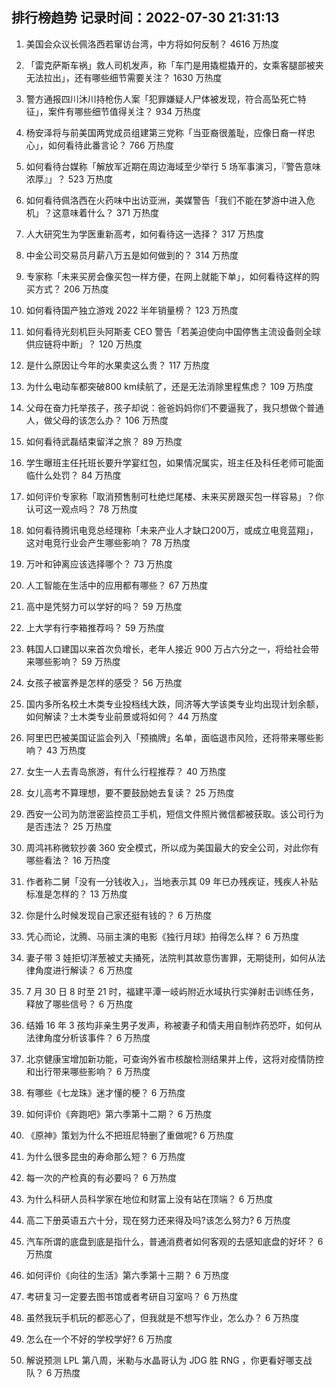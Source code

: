 
## 排行榜趋势 记录时间：2022-07-30 21:31:13
  
  1. 美国会众议长佩洛西若窜访台湾，中方将如何反制？ 4616 万热度
    
  2. 「雷克萨斯车祸」救人司机发声，称「车门是用撬棍撬开的，女乘客腿部被夹无法拉出」，还有哪些细节需要关注？ 1630 万热度
    
  3. 警方通报四川沐川持枪伤人案「犯罪嫌疑人尸体被发现，符合高坠死亡特征」，案件有哪些细节值得关注？ 934 万热度
    
  4. 杨安泽将与前美国两党成员组建第三党称「当亚裔很羞耻，应像日裔一样忠心」，如何看待此番言论？ 766 万热度
    
  5. 如何看待台媒称「解放军近期在周边海域至少举行 5 场军事演习，『警告意味浓厚』」？ 523 万热度
    
  6. 如何看待佩洛西在火药味中出访亚洲，美媒警告「我们不能在梦游中进入危机」？这意味着什么？ 371 万热度
    
  7. 人大研究生为学医重新高考，如何看待这一选择？ 317 万热度
    
  8. 中金公司交易员月薪八万五是如何做到的？ 314 万热度
    
  9. 专家称「未来买房会像买包一样方便，在网上就能下单」，如何看待这样的购买方式？ 206 万热度
    
  10. 如何看待国产独立游戏 2022 半年销量榜？ 123 万热度
    
  11. 如何看待光刻机巨头阿斯麦 CEO 警告「若美迫使向中国停售主流设备则全球供应链将中断」？ 120 万热度
    
  12. 是什么原因让今年的水果卖这么贵？ 117 万热度
    
  13. 为什么电动车都突破800 km续航了，还是无法消除里程焦虑？ 109 万热度
    
  14. 父母在奋力托举孩子，孩子却说：爸爸妈妈你们不要逼我了，我只想做个普通人，做父母的该怎么办？ 106 万热度
    
  15. 如何看待武磊结束留洋之旅？ 89 万热度
    
  16. 学生曝班主任托班长要升学宴红包，如果情况属实，班主任及科任老师可能面临什么处罚？ 84 万热度
    
  17. 如何评价专家称「取消预售制可杜绝烂尾楼、未来买房跟买包一样容易」？你认可这一观点吗？ 78 万热度
    
  18. 如何看待腾讯电竞总经理称「未来产业人才缺口200万，或成立电竞蓝翔」，这对电竞行业会产生哪些影响？ 78 万热度
    
  19. 万叶和钟离应该选择哪个？ 73 万热度
    
  20. 人工智能在生活中的应用都有哪些？ 67 万热度
    
  21. 高中是凭努力可以学好的吗？ 59 万热度
    
  22. 上大学有行李箱推荐吗？ 59 万热度
    
  23. 韩国人口建国以来首次负增长，老年人接近 900 万占六分之一，将给社会带来哪些影响？ 59 万热度
    
  24. 女孩子被富养是怎样的感受？ 56 万热度
    
  25. 国内多所名校土木类专业投档线大跌，同济等大学该类专业均出现计划余额，如何解读？土木类专业前景或将如何？ 44 万热度
    
  26. 阿里巴巴被美国证监会列入「预摘牌」名单，面临退市风险，还将带来哪些影响？ 43 万热度
    
  27. 女生一人去青岛旅游，有什么行程推荐？ 40 万热度
    
  28. 女儿高考不算理想，要不要鼓励她去复读？ 25 万热度
    
  29. 西安一公司为防泄密监控员工手机，短信文件照片微信都被获取。该公司行为是否违法？ 25 万热度
    
  30. 周鸿祎称微软抄袭 360 安全模式，所以成为美国最大的安全公司，对此你有哪些看法？ 16 万热度
    
  31. 作者称二舅「没有一分钱收入」，当地表示其 09 年已办残疾证，残疾人补贴标准是怎样的？ 13 万热度
    
  32. 你是什么时候发现自己家还挺有钱的？ 6 万热度
    
  33. 凭心而论，沈腾、马丽主演的电影《独行月球》拍得怎么样？ 6 万热度
    
  34. 妻子带 3 娃拒切洋葱被丈夫捅死，法院判其故意伤害罪，无期徒刑，如何从法律角度进行解读？ 6 万热度
    
  35. 7 月 30 日 8 时至 21 时，福建平潭一岐屿附近水域执行实弹射击训练任务，释放了哪些信号？ 6 万热度
    
  36. 结婚 16 年 3 孩均非亲生男子发声，称被妻子和情夫用自制炸药恐吓，如何从法律角度分析该事件？ 6 万热度
    
  37. 北京健康宝增加新功能，可查询外省市核酸检测结果并上传，这将对疫情防控和出行带来哪些影响？ 6 万热度
    
  38. 有哪些《七龙珠》迷才懂的梗？ 6 万热度
    
  39. 如何评价《奔跑吧》第六季第十二期？ 6 万热度
    
  40. 《原神》策划为什么不把班尼特删了重做呢? 6 万热度
    
  41. 为什么很多昆虫的寿命那么短？ 6 万热度
    
  42. 每一次的产检真的有必要吗？ 6 万热度
    
  43. 为什么科研人员科学家在地位和财富上没有站在顶端？ 6 万热度
    
  44. 高二下册英语五六十分，现在努力还来得及吗?该怎么努力? 6 万热度
    
  45. 汽车所谓的底盘到底是指什么，普通消费者如何客观的去感知底盘的好坏？ 6 万热度
    
  46. 如何评价《向往的生活》第六季第十三期？ 6 万热度
    
  47. 考研复习一定要去图书馆或者考研自习室吗？ 6 万热度
    
  48. 虽然我玩手机玩的都恶心了，但我就是不想写作业，怎么办？ 6 万热度
    
  49. 怎么在一个不好的学校学好? 6 万热度
    
  50. 解说预测 LPL 第八周，米勒与水晶哥认为 JDG 胜 RNG ，你更看好哪支战队？ 6 万热度
    